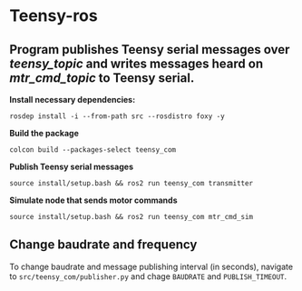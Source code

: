 # Teensy-ros

## Program publishes Teensy serial messages over <i>teensy_topic</i> and writes messages heard on <i>mtr_cmd_topic</i> to Teensy serial.

<b>Install necessary dependencies:</b>
```
rosdep install -i --from-path src --rosdistro foxy -y
```

<b>Build the package</b>
```
colcon build --packages-select teensy_com
```

<b>Publish Teensy serial messages</b>
```
source install/setup.bash && ros2 run teensy_com transmitter
```

<b>Simulate node that sends motor commands</b>
```
source install/setup.bash && ros2 run teensy_com mtr_cmd_sim
```

## Change baudrate and frequency
To change baudrate and message publishing interval (in seconds), navigate to ```src/teensy_com/publisher.py``` and chage ```BAUDRATE``` and ```PUBLISH_TIMEOUT```.

